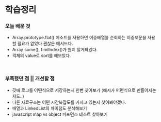 
# 학습정리  


### 오늘 배운 것
+ Array.prototype.flat() 메소드를 사용하면 이중배열를 순회하는 이중포문을 사용할 필요가 없었다 괜찮은 메서드다.
+ Array some(), findIndex()가 뭔지 알게되었다.
+ 객체의 value로 sort를 해보았다.


<br>

### 부족했던 점 || 개선할 점
+ 깃에 로그를 어떤식으로 저장하는지 한번 찾아보기 (해시가 어떤식으로 만들어지는지도..)
+ 다른 자료구조는 어떤 시간복잡도를 가지고 있는지 찾아봐야겠다.
+ 배열과 LinkedList의 차이점도 분석해보기
+ javascript map vs object 퍼포먼스 테스트 찾아보기
